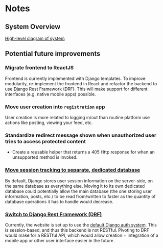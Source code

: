 # Notes

## System Overview
[High-level diagram of system](PostsApp.pdf)

## Potential future improvements

### Migrate frontend to ReactJS
Frontend is currently implemented with Django templates. To improve modularity, re-implement the frontend in React
and refactor the backend to use Django Rest Framework (DRF). This will make support for different interfaces (e.g. native mobile apps) possible.

### Move user creation into `registration` app
User creation is more related to logging in/out than routine platform use actions like posting, viewing your feed, etc.

### Standardize redirect message shown when unauthorized user tries to access protected content
- Create a reusable helper that returns a 405 Http response for when an unsupported method is invoked.

### [Move session tracking to separate, dedicated database](https://docs.djangoproject.com/en/5.2/topics/http/sessions/#configuring-the-session-engine)
By default, Django stores user session information on the server-side, on the same database as everything else.
Moving it to its own dedicated database could potentially allow the main database (the one storing user information, posts, etc.) to be read from/written to faster as the quantity of database operations it has to handle would decrease.

### [Switch to Django Rest Framework (DRF)](https://www.django-rest-framework.org)
Currently, the website is set up to use the [default Django auth system](https://docs.djangoproject.com/en/5.2/topics/auth/default/#all-authentication-views). This is session-based, and thus this backend is not RESTful. Pivoting to DRF would make for a RESTful API, which would allow creation + integration of a mobile app or other user interface easier in the future.